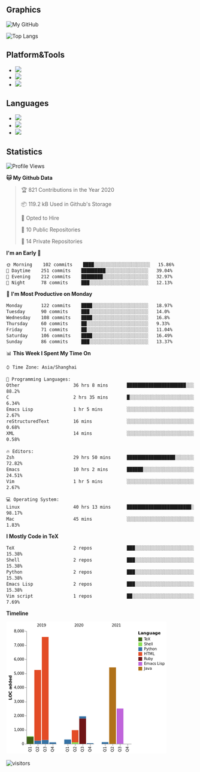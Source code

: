 ## Graphics

![My GitHub](https://github-readme-stats.vercel.app/api?username=SteamedFish&count_private=true&show_icons=true&theme=buefy&include_all_commits=false)

![Top Langs](https://github-readme-stats.vercel.app/api/top-langs/?username=SteamedFish&theme=buefy&hide=ruby&count_private=true&show_icons=true&layout=compact)

## Platform&Tools

* [![](https://img.shields.io/badge/ArchLinux--purple?style=flat-square&logo=ArchLinux)](https://www.archlinux.org/)
* [![](https://img.shields.io/badge/Gentoo-testing-purple?style=flat-square&logo=Gentoo)](https://www.gentoo.org/)
* [![](https://img.shields.io/badge/Doom%20Emacs-28-blue?style=flat-square&logo=Gnu%20emacs&logoColor=white)](https://www.gnu.org/software/emacs/)

## Languages

* [![](https://img.shields.io/badge/-Python-3776AB?style=flat-square&logo=python&logoColor=white)](https://www.python.org/)
* [![](https://img.shields.io/badge/-Bash-00ADD8?style=flat-square&logo=Gnu-bash&logoColor=white)](https://www.gnu.org/software/bash/)
* [![](https://img.shields.io/badge/-Go-00ADD8?style=flat-square&logo=go&logoColor=white)](https://golang.org/)

## Statistics

<!--START_SECTION:waka-->
![Profile Views](http://img.shields.io/badge/Profile%20Views-5-blue)

**🐱 My Github Data** 

> 🏆 821 Contributions in the Year 2020
 > 
> 📦 119.2 kB Used in Github's Storage 
 > 
> 💼 Opted to Hire
 > 
> 📜 10 Public Repositories
 > 
> 🔑 14 Private Repositories 

**I'm an Early 🐤** 

```text
🌞 Morning    102 commits    ████░░░░░░░░░░░░░░░░░░░░░   15.86% 
🌆 Daytime    251 commits    █████████░░░░░░░░░░░░░░░░   39.04% 
🌃 Evening    212 commits    ████████░░░░░░░░░░░░░░░░░   32.97% 
🌙 Night      78 commits     ███░░░░░░░░░░░░░░░░░░░░░░   12.13%

```
📅 **I'm Most Productive on Monday** 

```text
Monday       122 commits    ████░░░░░░░░░░░░░░░░░░░░░   18.97% 
Tuesday      90 commits     ███░░░░░░░░░░░░░░░░░░░░░░   14.0% 
Wednesday    108 commits    ████░░░░░░░░░░░░░░░░░░░░░   16.8% 
Thursday     60 commits     ██░░░░░░░░░░░░░░░░░░░░░░░   9.33% 
Friday       71 commits     ██░░░░░░░░░░░░░░░░░░░░░░░   11.04% 
Saturday     106 commits    ████░░░░░░░░░░░░░░░░░░░░░   16.49% 
Sunday       86 commits     ███░░░░░░░░░░░░░░░░░░░░░░   13.37%

```


📊 **This Week I Spent My Time On** 

```text
⌚︎ Time Zone: Asia/Shanghai

💬 Programming Languages: 
Other                    36 hrs 8 mins       ██████████████████████░░░   88.2% 
C                        2 hrs 35 mins       █░░░░░░░░░░░░░░░░░░░░░░░░   6.34% 
Emacs Lisp               1 hr 5 mins         ░░░░░░░░░░░░░░░░░░░░░░░░░   2.67% 
reStructuredText         16 mins             ░░░░░░░░░░░░░░░░░░░░░░░░░   0.68% 
XML                      14 mins             ░░░░░░░░░░░░░░░░░░░░░░░░░   0.58%

🔥 Editors: 
Zsh                      29 hrs 50 mins      ██████████████████░░░░░░░   72.82% 
Emacs                    10 hrs 2 mins       ██████░░░░░░░░░░░░░░░░░░░   24.51% 
Vim                      1 hr 5 mins         ░░░░░░░░░░░░░░░░░░░░░░░░░   2.67%

💻 Operating System: 
Linux                    40 hrs 13 mins      ████████████████████████░   98.17% 
Mac                      45 mins             ░░░░░░░░░░░░░░░░░░░░░░░░░   1.83%

```

**I Mostly Code in TeX** 

```text
TeX                      2 repos             ███░░░░░░░░░░░░░░░░░░░░░░   15.38% 
Shell                    2 repos             ███░░░░░░░░░░░░░░░░░░░░░░   15.38% 
Python                   2 repos             ███░░░░░░░░░░░░░░░░░░░░░░   15.38% 
Emacs Lisp               2 repos             ███░░░░░░░░░░░░░░░░░░░░░░   15.38% 
Vim script               1 repos             ██░░░░░░░░░░░░░░░░░░░░░░░   7.69%

```


**Timeline**

![Chart not found](https://github.com/SteamedFish/SteamedFish/blob/master/charts/bar_graph.png) 


<!--END_SECTION:waka-->

![visitors](https://visitor-badge.laobi.icu/badge?page_id=SteamedFish.SteamedFish)
